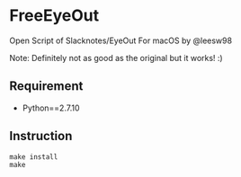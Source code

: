 # FreeEyeOut
Open Script of Slacknotes/EyeOut For macOS by @leesw98

Note: Definitely not as good as the original but it works! :)

## Requirement
 - Python==2.7.10

## Instruction

```
make install
make
```
